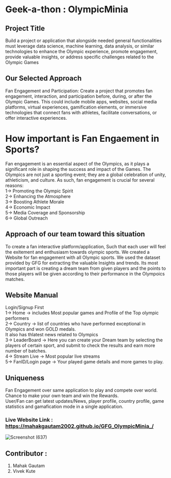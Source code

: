 
# Geek-a-thon : OlympicMinia

## Project Title
Build a project or application that alongside needed general functionalities must leverage data science, machine learning, data analysis, or similar technologies to enhance the Olympic experience, promote engagement, provide valuable insights, or address specific challenges related to the Olympic Games

## Our Selected Approach
 Fan Engagement and Participation: Create a project that promotes fan engagement, interaction, and participation before, during, or after the Olympic Games. This could include mobile apps, websites, social media platforms, virtual experiences, gamification elements, or immersive technologies that connect fans with athletes, facilitate conversations, or offer interactive experiences.

# How important is Fan Engaement in Sports?
Fan engagement is an essential aspect of the Olympics, as it plays a significant role in shaping the success and impact of the Games. The Olympics are not just a sporting event; they are a global celebration of unity, athleticism, and culture. As such, fan engagement is crucial for several reasons: <br/>
1-> Promoting the Olympic Spirit <br/>
2-> Enhancing the Atmosphere <br/>
3-> Boosting Athlete Morale <br/>
4-> Economic Impact <br/>
5-> Media Coverage and Sponsorship <br/>
6-> Global Outreach <br/>

## Approach of our team toward this situation
To create a fan interactive platform/application, Such that each user will feel the exitement and enthusiasm towards olympic sports.
We created a Website for fan engagement with all Olympic sports. We used the dataset provided by GFG for extracting the valuable Insights and trends.
Its most important part is creating a dream team from given players and the points to those players will be given according to their performance in the Olympoics matches.

## Website Manual
Login/Signup First <br/>
1-> Home -> includes Most popular games and Profile of the Top olympic performers <br/>
2-> Country -> list of countries who have performed exceptional in Olympics and won GOLD medals. <br/>
                It also has thlatest news related to Olympics <br/>
3-> LeaderBoard -> Here you can create your Dream team by selecting the players of certain sport, and submit to check the results and earn more number of batches. <br/> 
4-> Stream Live -> Most popular live streams <br/>
5-> FanID/Login page -> Your played game details and more games to play. <br/>

## Uniqueness 
Fan Engagement over same application to play and compete over world. <br/>
Chance to make your own team and win the Rewards. <br/>
User/Fan can get latest updates/News, player profile, country profile, game statistics and gamafication mode in a single application.<br/>


### Live Website Link : https://mahakgautam2002.github.io/GFG_OlympicMinia_/
![Screenshot (637)](https://github.com/MahakGautam2002/GFG_OlympicMinia_/assets/87615347/3ab277d5-ae79-41c5-83d7-6d99ecd54089)

## Contributor : <br/>
1. Mahak Gautam
2. Vivek Kute